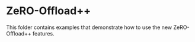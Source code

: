 # ZeRO-Offload++

This folder contains examples that demonstrate how to use the new ZeRO-Offload++ features. 
